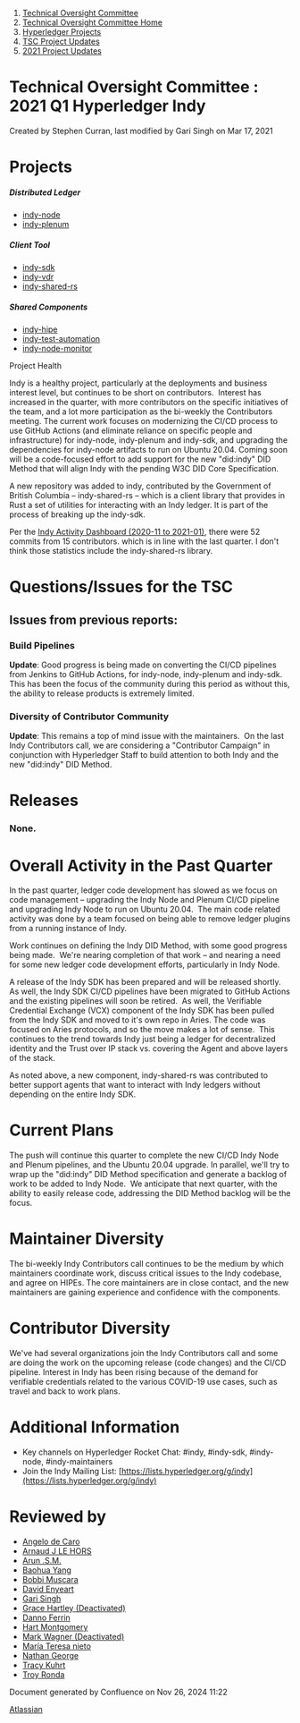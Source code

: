 1. [Technical Oversight Committee](index.html)
2. [Technical Oversight Committee Home](Technical-Oversight-Committee-Home_21430274.html)
3. [Hyperledger Projects](Hyperledger-Projects_21447704.html)
4. [TSC Project Updates](TSC-Project-Updates_21430854.html)
5. [2021 Project Updates](2021-Project-Updates_21452543.html)

# Technical Oversight Committee : 2021 Q1 Hyperledger Indy

Created by Stephen Curran, last modified by Gari Singh on Mar 17, 2021

# Projects

##### **Distributed Ledger**

- [indy-node](https://github.com/hyperledger/indy-node)
- [indy-plenum](https://github.com/hyperledger/indy-plenum)

##### **Client Tool**

- [indy-sdk](https://github.com/hyperledger/indy-sdk)
- [indy-vdr](https://github.com/hyperledger/indy-vdr)
- [indy-shared-rs](https://github.com/hyperledger/indy-shared-rs)

##### **Shared Components**

- [indy-hipe](https://github.com/hyperledger/indy-hipe)
- [indy-test-automation](https://github.com/hyperledger/indy-test-automation)
- [indy-node-monitor](https://github.com/hyperledger/indy-node-monitor)

Project Health

Indy is a healthy project, particularly at the deployments and business interest level, but continues to be short on contributors.  Interest has increased in the quarter, with more contributors on the specific initiatives of the team, and a lot more participation as the bi-weekly the Contributors meeting. The current work focuses on modernizing the CI/CD process to use GitHub Actions (and eliminate reliance on specific people and infrastructure) for indy-node, indy-plenum and indy-sdk, and upgrading the dependencies for indy-node artifacts to run on Ubuntu 20.04. Coming soon will be a code-focused effort to add support for the new "did:indy" DID Method that will align Indy with the pending W3C DID Core Specification.

A new repository was added to indy, contributed by the Government of British Columbia – indy-shared-rs – which is a client library that provides in Rust a set of utilities for interacting with an Indy ledger. It is part of the process of breaking up the indy-sdk.

Per the [Indy Activity Dashboard (2020-11 to 2021-01)](https://insights.lfx.linuxfoundation.org/projects/hyperledger%2Findy/dashboard?time=%7B%22from%22%3A%222020-11-01T07%3A00%3A00.000Z%22%2C%22type%22%3A%22absolute%22%2C%22to%22%3A%222021-01-31T08%3A00%3A00.000Z%22%7D), there were 52 commits from 15 contributors. which is in line with the last quarter. I don't think those statistics include the indy-shared-rs library.

# Questions/Issues for the TSC

## Issues from previous reports:

### Build Pipelines

**Update**: Good progress is being made on converting the CI/CD pipelines from Jenkins to GitHub Actions, for indy-node, indy-plenum and indy-sdk. This has been the focus of the community during this period as without this, the ability to release products is extremely limited.

### **Diversity of Contributor Community**

**Update**: This remains a top of mind issue with the maintainers.  On the last Indy Contributors call, we are considering a "Contributor Campaign" in conjunction with Hyperledger Staff to build attention to both Indy and the new "did:indy" DID Method.

# Releases

### None.

# Overall Activity in the Past Quarter

In the past quarter, ledger code development has slowed as we focus on code management – upgrading the Indy Node and Plenum CI/CD pipeline and upgrading Indy Node to run on Ubuntu 20.04.  The main code related activity was done by a team focused on being able to remove ledger plugins from a running instance of Indy.

Work continues on defining the Indy DID Method, with some good progress being made.  We're nearing completion of that work – and nearing a need for some new ledger code development efforts, particularly in Indy Node.

A release of the Indy SDK has been prepared and will be released shortly. As well, the Indy SDK CI/CD pipelines have been migrated to GitHub Actions and the existing pipelines will soon be retired.  As well, the Verifiable Credential Exchange (VCX) component of the Indy SDK has been pulled from the Indy SDK and moved to it's own repo in Aries. The code was focused on Aries protocols, and so the move makes a lot of sense.  This continues to the trend towards Indy just being a ledger for decentralized identity and the Trust over IP stack vs. covering the Agent and above layers of the stack.

As noted above, a new component, indy-shared-rs was contributed to better support agents that want to interact with Indy ledgers without depending on the entire Indy SDK.

# Current Plans

The push will continue this quarter to complete the new CI/CD Indy Node and Plenum pipelines, and the Ubuntu 20.04 upgrade. In parallel, we'll try to wrap up the "did:indy" DID Method specification and generate a backlog of work to be added to Indy Node.  We anticipate that next quarter, with the ability to easily release code, addressing the DID Method backlog will be the focus.

# Maintainer Diversity

The bi-weekly Indy Contributors call continues to be the medium by which maintainers coordinate work, discuss critical issues to the Indy codebase, and agree on HIPEs. The core maintainers are in close contact, and the new maintainers are gaining experience and confidence with the components.

# Contributor Diversity

We've had several organizations join the Indy Contributors call and some are doing the work on the upcoming release (code changes) and the CI/CD pipeline. Interest in Indy has been rising because of the demand for verifiable credentials related to the various COVID-19 use cases, such as travel and back to work plans.

# Additional Information

- Key channels on Hyperledger Rocket Chat: #indy, #indy-sdk, #indy-node, #indy-maintainers
- Join the Indy Mailing List: [https://lists.hyperledger.org/g/indy](https://lists.hyperledger.org/g/indy)

# Reviewed by

- [Angelo de Caro](https://lf-hyperledger.atlassian.net/wiki/people/70121:d6b0f0e4-825f-4f16-88e1-4d14e95f2f10?ref=confluence)
- [Arnaud J LE HORS](https://lf-hyperledger.atlassian.net/wiki/people/70121:0e75e3b8-500a-4067-9f7e-ed46e91bcb9d?ref=confluence)
- [Arun .S.M.](https://lf-hyperledger.atlassian.net/wiki/people/621a0e5097d313006ba7386a?ref=confluence)
- [Baohua Yang](https://lf-hyperledger.atlassian.net/wiki/people/557058:17d87dbf-05fe-4c1b-84cf-fd69f7fcbb20?ref=confluence)
- [Bobbi Muscara](https://lf-hyperledger.atlassian.net/wiki/people/5c4cb1b7d8bbb7445c0a457e?ref=confluence)
- [David Enyeart](https://lf-hyperledger.atlassian.net/wiki/people/712020:30d7e775-8a5d-4896-8950-8da2af027639?ref=confluence)
- [Gari Singh](https://lf-hyperledger.atlassian.net/wiki/people/557058:51429e31-90f4-4684-b7cd-9a4fe15ff188?ref=confluence)
- [Grace Hartley (Deactivated)](https://lf-hyperledger.atlassian.net/wiki/people/5c3e0cd1ff324728a1db2448?ref=confluence)
- [Danno Ferrin](https://lf-hyperledger.atlassian.net/wiki/people/5b7f2d80c4e4892a5b789551?ref=confluence)
- [Hart Montgomery](https://lf-hyperledger.atlassian.net/wiki/people/712020:86f447c0-86dc-43b3-ac03-6a31923bbb84?ref=confluence)
- [Mark Wagner (Deactivated)](https://lf-hyperledger.atlassian.net/wiki/people/70121:81b88945-c9ef-40fe-9224-207bdb280922?ref=confluence)
- [María Teresa nieto](https://lf-hyperledger.atlassian.net/wiki/people/5d36fa46af1d920bc99755b6?ref=confluence)
- [Nathan George](https://lf-hyperledger.atlassian.net/wiki/people/712020:3e7556ab-cdb8-47f5-8b68-12a3378021fd?ref=confluence)
- [Tracy Kuhrt](https://lf-hyperledger.atlassian.net/wiki/people/712020:eb6ae9c3-aa8e-40ba-9dab-a6969b1ac52e?ref=confluence)
- [Troy Ronda](https://lf-hyperledger.atlassian.net/wiki/people/557058:c854f35a-2b58-4be3-9003-ca2a67495580?ref=confluence)

Document generated by Confluence on Nov 26, 2024 11:22

[Atlassian](http://www.atlassian.com/)

